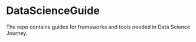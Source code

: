 # DataScienceGuide
The repo contains guides for frameworks and tools needed in Data Science Journey.  
